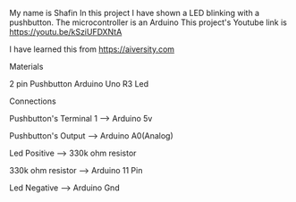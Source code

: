 My name is Shafin
In this project I have shown a LED blinking with a pushbutton. 
The microcontroller is an Arduino
This project's Youtube link is https://youtu.be/kSziUFDXNtA

I have learned this from https://aiversity.com

Materials

2 pin Pushbutton
Arduino Uno R3
Led

Connections

Pushbutton's Terminal 1 --> Arduino 5v

Pushbutton's Output --> Arduino A0(Analog)

Led Positive --> 330k ohm resistor

330k ohm resistor --> Arduino 11 Pin

Led Negative --> Arduino Gnd
